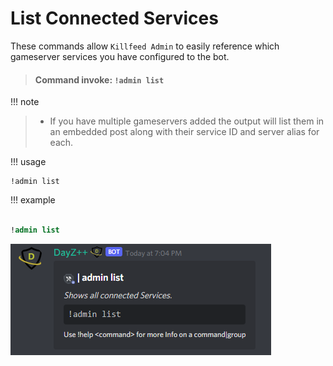 # List Connected Services

These commands allow `Killfeed Admin` to easily reference which gameserver services you have configured to the bot.

> #### Command invoke: ```!admin list```

!!! note
> +  If you have multiple gameservers added the output will list them in an embedded post along with their service ID and server alias for each.

!!! usage
```
!admin list
```

!!! example

``` {.sql title="Admin List Command Example" linenums="1"}

!admin list
```

![screenshot](../img/admin_list.png)
